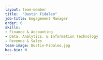 ```yaml
---
layout: team-member
title:  "Dustin Fidaleo"
job-title: Engagement Manager
order: 6
skills:
- Finance & Accounting
- Data, Analytics, & Information Technology
- Revenue & Sales
team-image: Dustin-Fidaleo.jpg
has-bio: N
---
```

